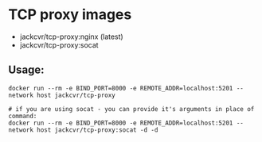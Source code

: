 # TCP proxy images

- jackcvr/tcp-proxy:nginx (latest)
- jackcvr/tcp-proxy:socat

## Usage:
```shell
docker run --rm -e BIND_PORT=8000 -e REMOTE_ADDR=localhost:5201 --network host jackcvr/tcp-proxy

# if you are using socat - you can provide it's arguments in place of command:
docker run --rm -e BIND_PORT=8000 -e REMOTE_ADDR=localhost:5201 --network host jackcvr/tcp-proxy:socat -d -d
```
